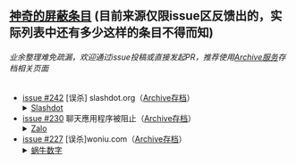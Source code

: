## [神奇的屏蔽条目](/AmazingEntries.md) (目前来源仅限issue区反馈出的，实际列表中还有多少这样的条目不得而知)
###### 业余整理难免疏漏，欢迎通过issue投稿或直接发起PR，推荐使用[Archive](https://archive.md/)[服务](https://web.archive.org/)存档相关页面
-  [issue #242](https://github.com/privacy-protection-tools/anti-AD/issues/242) [误杀] slashdot.org（[Archive存档](https://archive.md/akA1F)）<details><summary>[Slashdot](https://slashdot.org/)</summary>Slashdot是一个信息技术网站，每天以博客的形式在主页发表科技资讯，所有的新闻都源于网友投稿，经编辑筛选后发表，文中会附上源新闻的链接。via [Wikipedia](https://zh.wikipedia.org/wiki/Slashdot)</details>
-  [issue #230](https://github.com/privacy-protection-tools/anti-AD/issues/230) 聊天應用程序被阻止（[Archive存档](https://archive.md/A0ArI)）<details><summary>[Zalo](https://zalo.me/)</summary>Zalo是在移动和计算机平台上运行的多功能应用程序，已在越南，美国，缅甸，日本，台湾，韩国，马来西亚，沙特阿拉伯，安哥拉，斯里兰卡，捷克共和国，俄罗斯提供服务。via [Wikipedia](https://vi.wikipedia.org/wiki/Zalo)</details>
-  [issue #227](https://github.com/privacy-protection-tools/anti-AD/issues/227) [误杀]woniu.com（[Archive存档](https://archive.md/c9QZo)）<details><summary>[蜗牛数字](http://www.snail.com/)</summary>苏州蜗牛数字科技股份有限公司（简称：蜗牛）成立于2000年，是中国最早的3D虚拟数字技术研发企业。via [百度百科](https://baike.baidu.com/item/苏州蜗牛数字科技股份有限公司/5356262)</details>
